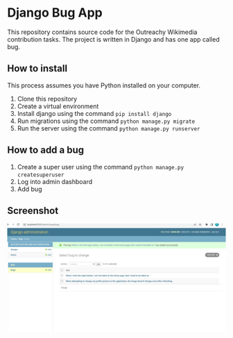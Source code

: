 # Django Bug App
This repository contains source code for the Outreachy Wikimedia contribution tasks. The project is written in Django and has one app called bug.

## How to install
This process assumes you have Python installed on your computer.

1. Clone this repository
2. Create a virtual environment
3. Install django using the command `pip install django`
4. Run migrations using the command `python manage.py migrate`
5. Run the server using the command `python manage.py runserver`

## How to add a bug
1. Create a super user using the command `python manage.py createsuperuser`
2. Log into admin dashboard 
3. Add bug

## Screenshot
![](assets/bug_app_screenshot.png)

